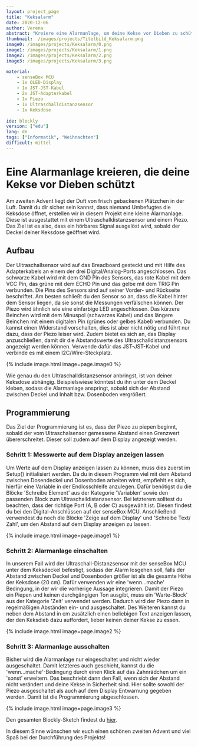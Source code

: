 ```yaml
---
layout: project_page
title: "Keksalarm"
date: 2020-12-06
author: Verena
abstract: "Kreiere eine Alarmanlage, um deine Kekse vor Dieben zu schützen"
thumbnail:  /images/projects/Titelbild_Keksalarm.png
image0: /images/projects/Keksalarm/0.png
image1: /images/projects/Keksalarm/1.png
image2: /images/projects/Keksalarm/2.png
image3: /images/projects/Keksalarm/3.png

material:
    - senseBox MCU
    - 1x OLED-Display
    - 1x JST-JST-Kabel
    - 2x JST-Adapterkabel
    - 1x Piezo
    - 1x Ultraschalldistanzsensor
    - 1x Keksdose
    
ide: blockly
version: ["edu"]   
lang: de
tags: ["Informatik", "Weihnachten"]
difficult: mittel
---
```

<head><title>Keksalarm</title></head>

# Eine Alarmanlage kreieren, die deine Kekse vor Dieben schützt
Am zweiten Advent liegt der Duft von frisch gebackenen Plätzchen in der Luft. Damit du dir sicher sein kannst, dass niemand Umbefugtes die Keksdose öffnet, erstellen wir in diesem Projekt eine kleine Alarmanlage. Diese ist ausgestattet mit einem Ultraschalldistanzsensor und einem Piezo. Das Ziel ist es also, dass ein hörbares Signal ausgelöst wird, sobald der Deckel deiner Keksdose geöffnet wird. 

## Aufbau
Der Ultraschallsensor wird auf das Breadboard gesteckt und mit Hilfe des Adapterkabels an einem der drei Digital/Analog-Ports angeschlossen. Das schwarze Kabel wird mit dem GND Pin des Sensors, das rote Kabel mit dem VCC Pin, das grüne mit dem ECHO Pin und das gelbe mit dem TRIG Pin verbunden. Die Pins des Sensors sind auf seiner Vorder- und Rückseite beschriftet. Am besten schließt du den Sensor so an, dass die Kabel hinter dem Sensor liegen, da sie sonst die Messungen verfälschen können. Der Piezo wird ähnlich wie eine einfarbige LED angeschlossen. Das kürzere Beinchen wird mit dem Minuspol (schwarzes Kabel) und das längere Beinchen mit einem digitalen Pin (grünes oder gelbes Kabel) verbunden. Du kannst einen Widerstand vorschalten, dies ist aber nicht nötig und führt nur dazu, dass der Piezo leiser wird. Zudem bietet es sich an, das Display anzuschließen, damit dir die Abstandswerte des Ultraschalldistanzsensors angezeigt werden können. Verwende dafür das JST-JST-Kabel und verbinde es mit einem I2C/Wire-Steckplatz.

{% include image.html image=page.image0 %}

Wie genau du den Ultraschalldistanzsensor anbringst, ist von deiner Keksdose abhängig. Beispielswiese könntest du ihn unter dem Deckel kleben, sodass die Alarmanlage anspringt, sobald sich der Abstand zwischen Deckel und Inhalt bzw. Dosenboden vergrößert.

## Programmierung

Das Ziel der Programmierung ist es, dass der Piezo zu piepen beginnt, sobald der vom Ultraschalsensor gemessene Abstand einen Grenzwert übererschreitet. Dieser soll zudem auf dem Display angezeigt werden.

### Schritt 1: Messwerte auf dem Display anzeigen lassen

Um Werte auf dem Display anzeigen lassen zu können, muss dies zuerst im Setup() initialisiert werden. Da du in diesem Programm viel mit dem Abstand zwischen Dosendeckel und Dosenboden arbeiten wirst, empfiehlt es sich, hierfür eine Variable in der Endlosschleife anzulegen. Dafür benötigst du die Blöcke 'Schreibe Element' aus der Kategorie 'Variablen' sowie den passenden Block zum Ultraschalldistanzsensor. Bei letzterem solltest du beachten, dass der richtige Port (A, B oder C) ausgewählt ist. Diesen findest du bei den Digital-Anschlüssen auf der senseBox MCU. Anschließend verwendest du noch die Blöcke 'Zeige auf dem Display' und 'Schreibe Text/ Zahl', um den Abstand auf dem Display anzeigen zu lassen.  

{% include image.html image=page.image1 %}

### Schritt 2: Alarmanlage einschalten

In unserem Fall wird der Ultraschall-Distanzsensor mit der senseBox MCU unter dem Keksdeckel befestigt, sodass der Alarm losgehen soll, falls der Abstand zwischen Deckel und Dosenboden größer ist als die gesamte Höhe der Keksdose (20 cm). Dafür verwenden wir eine 'wenn...mache' Bedingung, in der wir die vorherige Aussage integrieren. Damit der Piezo ein Piepen und keinen durchgängigen Ton ausgibt, muss ein 'Warte-Block' aus der Kategorie 'Zeit' verwendet werden. Dadurch wird der Piezo dann in regelmäßigen Abständen ein- und ausgeschaltet. Des Weiteren kannst du neben dem Abstand in cm zusätzlich einen beliebigen Text anzeigen lassen, der den Keksdieb dazu auffordert, lieber keinen deiner Kekse zu essen. 

{% include image.html image=page.image2 %}

### Schritt 3: Alarmanlage ausschalten
Bisher wird die Alarmanlage nur eingeschaltet und nicht wieder ausgeschaltet. Damit letzteres auch geschieht, kannst du die 'wenn...mache'-Bedingung durch einen Klick auf das Zahnrädchen um ein 'sonst' erweitern. Das beschriebt dann den Fall, wenn sich der Abstand nicht verändert und deine Kekse in Sicherheit sind. Hier sollte sowohl der Piezo ausgeschaltet als auch auf dem Display Entwarnung gegeben werden. Damit ist die Programmierung abgeschlossen.

{% include image.html image=page.image3 %}

Den gesamten Blockly-Sketch findest du [hier](https://blockly.sensebox.de/gallery/63b6aca9d2853f0013b1da11). 

In diesem Sinne wünschen wir euch einen schönen zweiten Advent und viel Spaß bei der Durchführung des Projekts! 